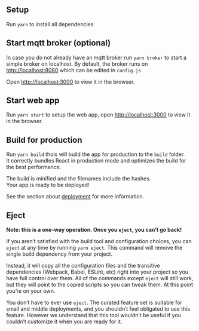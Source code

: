 ## Setup

Run `yarn` to install all dependencies

## Start mqtt broker (optional)
In case you do not already have an mqtt broker run `yarn broker` to start a simple broker on localhost. By default, the broker runs on [http://localhost:8080](http://localhost:8080) which can be edited in `config.js`<br>

Open [http://localhost:3000](http://localhost:3000) to view it in the browser.

## Start web app
Run `yarn start` to setup the web app, open [http://localhost:3000](http://localhost:3000) to view it in the browser.


## Build for production 

Run `yarn build` thois will build the app for production to the `build` folder.<br>
It correctly bundles React in production mode and optimizes the build for the best performance.

The build is minified and the filenames include the hashes.<br>
Your app is ready to be deployed!

See the section about [deployment](https://facebook.github.io/create-react-app/docs/deployment) for more information.

## Eject

**Note: this is a one-way operation. Once you `eject`, you can’t go back!**

If you aren’t satisfied with the build tool and configuration choices, you can `eject` at any time by running `yarn eject`. This command will remove the single build dependency from your project.

Instead, it will copy all the configuration files and the transitive dependencies (Webpack, Babel, ESLint, etc) right into your project so you have full control over them. All of the commands except `eject` will still work, but they will point to the copied scripts so you can tweak them. At this point you’re on your own.

You don’t have to ever use `eject`. The curated feature set is suitable for small and middle deployments, and you shouldn’t feel obligated to use this feature. However we understand that this tool wouldn’t be useful if you couldn’t customize it when you are ready for it.